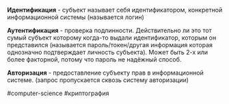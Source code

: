 **Идентификация** - субъект называет себя идентификатором, конкретной информационной системы (называется логин)

**Аутентификация** - проверка подлинности. Действительно ли это тот сумый субъект которому когда-то выдали идентификатор, которым он представился (называется пароль/токен/другая информация которая однозначно подтверждает личность субъекта). Может быть 2-х или более факторной, потому что пароль не надёжный способ. 

**Авторизация** - предоставление субъекту прав в информационной системе. (запрос пропускается сквозь систему авторизации)


#computer-science #криптография
